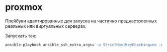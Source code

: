 # proxmox

Плейбуки адаптированные для запуска на частично преднастроенных реальных или виртуальных серверах.

Запускать так:
```bash
ansible-playbook ansible_ssh_extra_args='-o StrictHostKeyChecking=no -o UserKnownHostsFile=/dev/null' /home/otus/provisioning_proxmox/HA/all.yml -i /home/otus/provisioning_proxmox/HA/hosts --extra-vars @/home/otus/provisioning_proxmox/HA/variables --list-tasks
```

